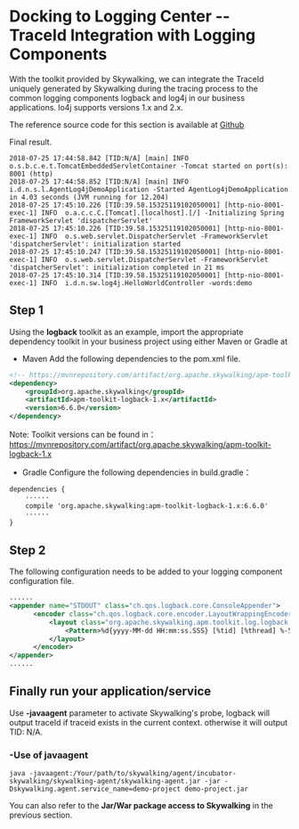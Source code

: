 # Docking to Logging Center -- TraceId Integration with Logging Components

With the toolkit provided by Skywalking, we can integrate the TraceId uniquely generated by Skywalking during the tracing process to the common logging components logback and log4j in our business applications. lo4j supports versions 1.x and 2.x.

The reference source code for this section is available at [Github](https://github.com/DaoCloud-Labs/DMP-Demo/blob/master/skywalking/dmp-skywalking-agent-examples-master/dmp-skywalking-agent-integration-log4j-demo/README.md)

Final result.

```shell
2018-07-25 17:44:58.842 [TID:N/A] [main] INFO  o.s.b.c.e.t.TomcatEmbeddedServletContainer -Tomcat started on port(s): 8001 (http)
2018-07-25 17:44:58.852 [TID:N/A] [main] INFO  i.d.n.s.l.AgentLog4jDemoApplication -Started AgentLog4jDemoApplication in 4.03 seconds (JVM running for 12.204)
2018-07-25 17:45:10.226 [TID:39.58.15325119102050001] [http-nio-8001-exec-1] INFO  o.a.c.c.C.[Tomcat].[localhost].[/] -Initializing Spring FrameworkServlet 'dispatcherServlet'
2018-07-25 17:45:10.226 [TID:39.58.15325119102050001] [http-nio-8001-exec-1] INFO  o.s.web.servlet.DispatcherServlet -FrameworkServlet 'dispatcherServlet': initialization started
2018-07-25 17:45:10.247 [TID:39.58.15325119102050001] [http-nio-8001-exec-1] INFO  o.s.web.servlet.DispatcherServlet -FrameworkServlet 'dispatcherServlet': initialization completed in 21 ms
2018-07-25 17:45:10.314 [TID:39.58.15325119102050001] [http-nio-8001-exec-1] INFO  i.d.n.sw.log4j.HelloWorldController -words:demo
```

## Step 1
Using the **logback** toolkit as an example, import the appropriate dependency toolkit in your business project using either Maven or Gradle at

- Maven
Add the following dependencies to the pom.xml file.

```xml
<!-- https://mvnrepository.com/artifact/org.apache.skywalking/apm-toolkit-logback-1.x -->
<dependency>
    <groupId>org.apache.skywalking</groupId>
    <artifactId>apm-toolkit-logback-1.x</artifactId>
    <version>6.6.0</version>
</dependency>
```

Note: Toolkit versions can be found in：https://mvnrepository.com/artifact/org.apache.skywalking/apm-toolkit-logback-1.x

- Gradle
Configure the following dependencies in build.gradle：

```xml
dependencies {
	······
    compile 'org.apache.skywalking:apm-toolkit-logback-1.x:6.6.0'
	······
}
```

## Step 2
The following configuration needs to be added to your logging component configuration file.

```xml
......
<appender name="STDOUT" class="ch.qos.logback.core.ConsoleAppender">
      <encoder class="ch.qos.logback.core.encoder.LayoutWrappingEncoder">
          <layout class="org.apache.skywalking.apm.toolkit.log.logback.v1.x.TraceIdPatternLogbackLayout">
              <Pattern>%d{yyyy-MM-dd HH:mm:ss.SSS} [%tid] [%thread] %-5level %logger{36} -%msg%n</Pattern>
          </layout>
      </encoder>
</appender>
......
```

## Finally run your application/service
Use **-javaagent** parameter to activate Skywalking's probe, logback will output traceId if traceid exists in the current context. otherwise it will output TID: N/A.

### -Use of javaagent

```shell
java -javaagent:/Your/path/to/skywalking/agent/incubator-skywalking/skywalking-agent/skywalking-agent.jar -jar -Dskywalking.agent.service_name=demo-project demo-project.jar
```

You can also refer to the **Jar/War package access to Skywalking** in the previous section.
